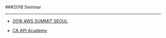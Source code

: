 ###2018 Seminar

---

- [2018 AWS SUMMIT SEOUL](AWS_SUMMIT_SEOUL.md)

- [CA API Academy](CA_API_Academy.md)
  
